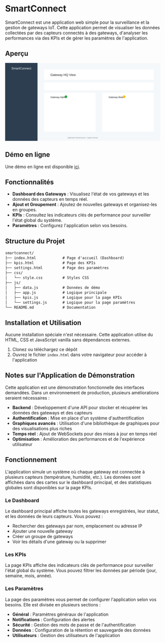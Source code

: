 # SmartConnect

SmartConnect est une application web simple pour la surveillance et la gestion de gateways IoT. Cette application permet de visualiser les données collectées par des capteurs connectés à des gateways, d'analyser les performances via des KPIs et de gérer les paramètres de l'application.

## Aperçu

![Aperçu de SmartConnect](images/screenshot.svg)

## Démo en ligne

Une démo en ligne est disponible [ici](https://fasterious.github.io/smartconnect/).

## Fonctionnalités

- **Dashboard des Gateways** : Visualisez l'état de vos gateways et les données des capteurs en temps réel.
- **Ajout et Groupement** : Ajoutez de nouvelles gateways et organisez-les en groupes.
- **KPIs** : Consultez les indicateurs clés de performance pour surveiller l'état global du système.
- **Paramètres** : Configurez l'application selon vos besoins.

## Structure du Projet

```
smartconnect/
├── index.html            # Page d'accueil (Dashboard)
├── kpis.html             # Page des KPIs
├── settings.html         # Page des paramètres
├── css/
│   └── style.css         # Styles CSS
├── js/
│   ├── data.js           # Données de démo
│   ├── app.js            # Logique principale
│   ├── kpis.js           # Logique pour la page KPIs
│   └── settings.js       # Logique pour la page paramètres
└── README.md             # Documentation
```

## Installation et Utilisation

Aucune installation spéciale n'est nécessaire. Cette application utilise du HTML, CSS et JavaScript vanilla sans dépendances externes.

1. Clonez ou téléchargez ce dépôt
2. Ouvrez le fichier `index.html` dans votre navigateur pour accéder à l'application

## Notes sur l'Application de Démonstration

Cette application est une démonstration fonctionnelle des interfaces demandées. Dans un environnement de production, plusieurs améliorations seraient nécessaires :

- **Backend** : Développement d'une API pour stocker et récupérer les données des gateways et des capteurs
- **Authentification** : Mise en place d'un système d'authentification
- **Graphiques avancés** : Utilisation d'une bibliothèque de graphiques pour des visualisations plus riches
- **Temps réel** : Ajout de WebSockets pour des mises à jour en temps réel
- **Optimisation** : Amélioration des performances et de l'expérience utilisateur

## Fonctionnement

L'application simule un système où chaque gateway est connectée à plusieurs capteurs (température, humidité, etc.). Les données sont affichées dans des cartes sur le dashboard principal, et des statistiques globales sont disponibles sur la page KPIs.

### Le Dashboard

Le dashboard principal affiche toutes les gateways enregistrées, leur statut, et les données de leurs capteurs. Vous pouvez :

- Rechercher des gateways par nom, emplacement ou adresse IP
- Ajouter une nouvelle gateway
- Créer un groupe de gateways
- Voir les détails d'une gateway ou la supprimer

### Les KPIs

La page KPIs affiche des indicateurs clés de performance pour surveiller l'état global du système. Vous pouvez filtrer les données par période (jour, semaine, mois, année).

### Les Paramètres

La page des paramètres vous permet de configurer l'application selon vos besoins. Elle est divisée en plusieurs sections :

- **Général** : Paramètres généraux de l'application
- **Notifications** : Configuration des alertes
- **Sécurité** : Gestion des mots de passe et de l'authentification
- **Données** : Configuration de la rétention et sauvegarde des données
- **Utilisateurs** : Gestion des utilisateurs de l'application 